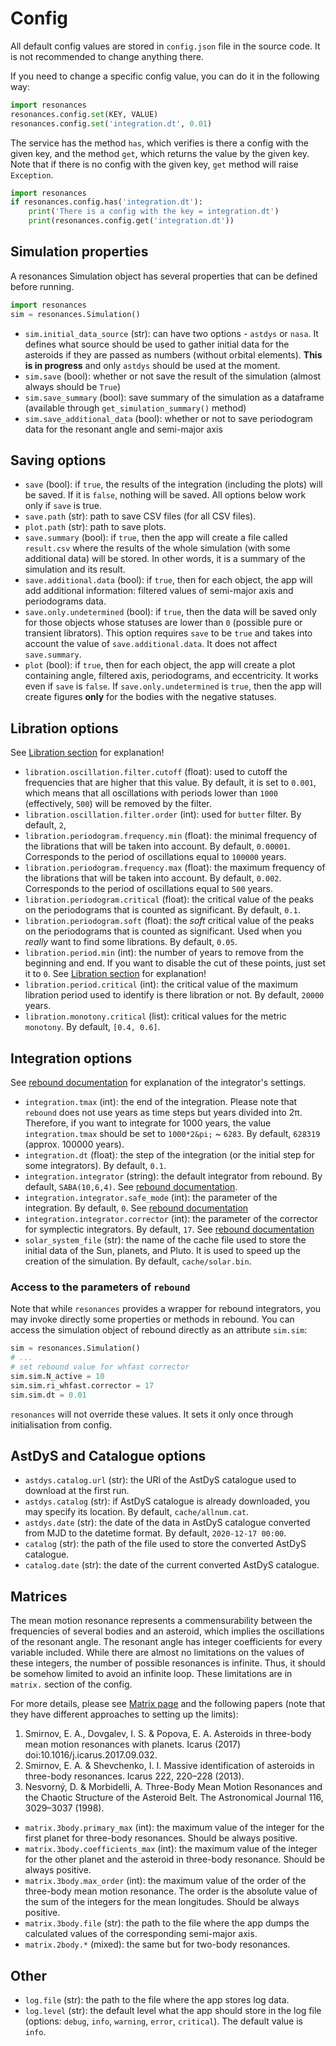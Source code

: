 # Config

All default config values are stored in `config.json` file in the source code. It is not recommended to change anything there.

If you need to change a specific config value, you can do it in the following way:

```python
import resonances
resonances.config.set(KEY, VALUE)
resonances.config.set('integration.dt', 0.01)
```

The service has the method `has`, which verifies is there a config with the given key, and the method `get`, which returns the value by the given key. Note that if there is no config with the given key, `get` method will raise `Exception`.

```python
import resonances
if resonances.config.has('integration.dt'):
    print('There is a config with the key = integration.dt')
    print(resonances.config.get('integration.dt'))
```

## Simulation properties

A resonances Simulation object has several properties that can be defined before running.

```python
import resonances
sim = resonances.Simulation()
```

- `sim.initial_data_source` (str): can have two options - `astdys` or `nasa`. It defines what source should be used to gather initial data for the asteroids if they are passed as numbers (without orbital elements). **This is in progress** and only `astdys` should be used at the moment.
- `sim.save` (bool): whether or not save the result of the simulation (almost always should be `True`)
- `sim.save_summary` (bool): save summary of the simulation as a dataframe (available through `get_simulation_summary()` method)
- `sim.save_additional_data` (bool): whether or not to save periodogram data for the resonant angle and semi-major axis

## Saving options

- `save` (bool): if `true`, the results of the integration (including the plots) will be saved. If it is `false`, nothing will be saved. All options below work only if `save` is true.
- `save.path` (str): path to save CSV files (for all CSV files).
- `plot.path` (str): path to save plots.
- `save.summary` (bool): if `true`, then the app will create a file called `result.csv` where the results of the whole simulation (with some additional data) will be stored. In other words, it is a summary of the simulation and its result.
- `save.additional.data` (bool): if `true`, then for each object, the app will add additional information: filtered values of semi-major axis and periodograms data.
- `save.only.undetermined` (bool): if `true`, then the data will be saved only for those objects whose statuses are lower than `0` (possible pure or transient librators). This option requires `save` to be `true` and takes into account the value of `save.additional.data`. It does not affect `save.summary`.
- `plot` (bool): if `true`, then for each object, the app will create a plot containing angle, filtered axis, periodograms, and eccentricity. It works even if `save` is `false`. If `save.only.undetermined` is `true`, then the app will create figures **only** for the bodies with the negative statuses.

## Libration options

See [Libration section](libration.md) for explanation!

- `libration.oscillation.filter.cutoff` (float): used to cutoff the frequencies that are higher that this value. By default, it is set to `0.001`, which means that all oscillations with periods lower than `1000` (effectively, `500`) will be removed by the filter.
- `libration.oscillation.filter.order` (int): used for `butter` filter. By default, `2`,
- `libration.periodogram.frequency.min` (float): the minimal frequency of the librations that will be taken into account. By default, `0.00001`. Corresponds to the period of oscillations equal to `100000` years.
- `libration.periodogram.frequency.max` (float): the maximum frequency of the librations that will be taken into account. By default, `0.002`. Corresponds to the period of oscillations equal to `500` years.
- `libration.periodogram.critical` (float): the critical value of the peaks on the periodograms that is counted as significant. By default, `0.1`.
- `libration.periodogram.soft` (float): the _soft_ critical value of the peaks on the periodograms that is counted as significant. Used when you _really_ want to find some librations. By default, `0.05`.
- `libration.period.min` (int): the number of years to remove from the beginning and end. If you want to disable the cut of these points, just set it to `0`. See [Libration section](libration.md) for explanation!
- `libration.period.critical` (int): the critical value of the maximum libration period used to identify is there libration or not. By default, `20000` years.
- `libration.monotony.critical` (list): critical values for the metric `monotony`. By default, `[0.4, 0.6]`.

## Integration options

See [rebound documentation](https://rebound.readthedocs.io/en/latest/integrators.html) for explanation of the integrator's settings.

- `integration.tmax` (int): the end of the integration. Please note that `rebound` does not use years as time steps but years divided into 2&pi;. Therefore, if you want to integrate for 1000 years, the value `integration.tmax` should be set to `1000*2&pi;` ~ `6283`. By default, `628319` (approx. 100000 years).
- `integration.dt` (float): the step of the integration (or the initial step for some integrators). By default, `0.1`.
- `integration.integrator` (string): the default integrator from rebound. By default, `SABA(10,6,4)`. See [rebound documentation](https://rebound.readthedocs.io/en/latest/integrators.html).
- `integration.integrator.safe_mode` (int): the parameter of the integration. By default, `0`. See [rebound documentation](https://rebound.readthedocs.io/en/latest/integrators.html)
- `integration.integrator.corrector` (int): the parameter of the corrector for symplectic integrators. By default, `17`. See [rebound documentation](https://rebound.readthedocs.io/en/latest/integrators.html)
- `solar_system_file` (str): the name of the cache file used to store the initial data of the Sun, planets, and Pluto. It is used to speed up the creation of the simulation. By default, `cache/solar.bin`.

### Access to the parameters of `rebound`

Note that while `resonances` provides a wrapper for rebound integrators, you may invoke directly some properties or methods in rebound. You can access the simulation object of rebound directly as an attribute `sim.sim`:

```python
sim = resonances.Simulation()
# ...
# set rebound value for whfast corrector
sim.sim.N_active = 10
sim.sim.ri_whfast.corrector = 17
sim.sim.dt = 0.01
```

`resonances` will not override these values. It sets it only once through initialisation from config.

## AstDyS and Catalogue options

- `astdys.catalog.url` (str): the URl of the AstDyS catalogue used to download at the first run.
- `astdys.catalog` (str): if AstDyS catalogue is already downloaded, you may specify its location. By default, `cache/allnum.cat`.
- `astdys.date` (str): the date of the data in AstDyS catalogue converted from MJD to the datetime format. By default, `2020-12-17 00:00`.
- `catalog` (str): the path of the file used to store the converted AstDyS catalogue.
- `catalog.date` (str): the date of the current converted AstDyS catalogue.

## Matrices

The mean motion resonance represents a commensurability between the frequencies of several bodies and an asteroid, which implies the oscillations of the resonant angle. The resonant angle has integer coefficients for every variable included. While there are almost no limitations on the values of these integers, the number of possible resonances is infinite. Thus, it should be somehow limited to avoid an infinite loop. These limitations are in `matrix.` section of the config.

For more details, please see [Matrix page](matrix.md) and the following papers (note that they have different approaches to setting up the limits):

1. Smirnov, E. A., Dovgalev, I. S. & Popova, E. A. Asteroids in three-body mean motion resonances with planets. Icarus (2017) doi:10.1016/j.icarus.2017.09.032.
1. Smirnov, E. A. & Shevchenko, I. I. Massive identification of asteroids in three-body resonances. Icarus 222, 220–228 (2013).
1. Nesvorný, D. & Morbidelli, A. Three-Body Mean Motion Resonances and the Chaotic Structure of the Asteroid Belt. The Astronomical Journal 116, 3029–3037 (1998).

- `matrix.3body.primary_max` (int): the maximum value of the integer for the first planet for three-body resonances. Should be always positive.
- `matrix.3body.coefficients_max` (int): the maximum value of the integer for the other planet and the asteroid in three-body resonance. Should be always positive.
- `matrix.3body.max_order` (int): the maximum value of the order of the three-body mean motion resonance. The order is the absolute value of the sum of the integers for the mean longitudes. Should be always positive.
- `matrix.3body.file` (str): the path to the file where the app dumps the calculated values of the corresponding semi-major axis.
- `matrix.2body.*` (mixed): the same but for two-body resonances.

## Other

- `log.file` (str): the path to the file where the app stores log data.
- `log.level` (str): the default level what the app should store in the log file (options: `debug`, `info`, `warning`, `error`, `critical`). The default value is `info`.
